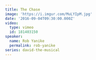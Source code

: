```yaml
---
title: The Chase
image: 'https://i.imgur.com/MuLYIpM.jpg'
date: '2016-09-04T09:30:00.000Z'
video:
  type: vimeo
  id: 181403150
speaker:
  name: Rob Yanike
  permalink: rob-yanike
series: david-the-musical
---
```


